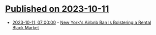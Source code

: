 # [Published on 2023-10-11](index.md)

* [2023-10-11, 07:00:00](https://news.slashdot.org/story/23/10/10/2257234/new-yorks-airbnb-ban-is-bolstering-a-rental-black-market?utm_source=rss1.0mainlinkanon&utm_medium=feed) - [New York's Airbnb Ban Is Bolstering a Rental Black Market](https://news.slashdot.org/story/23/10/10/2257234/new-yorks-airbnb-ban-is-bolstering-a-rental-black-market?utm_source=rss1.0mainlinkanon&utm_medium=feed)
